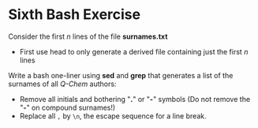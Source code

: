 # Sixth Bash Exercise

Consider the first *n* lines of the file **surnames.txt**

* First use head to only generate a derived file containing just the first *n*
lines

Write a bash one-liner using **sed** and **grep** that generates a list of the
surnames of all *Q-Chem* authors:

* Remove all initials and bothering "**.**" or "**-**" symbols (Do not remove the
"**-**" on compound surnames!)
* Replace all `,` by `\n`, the escape sequence for a line break.

